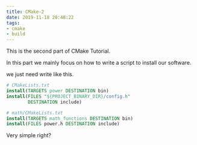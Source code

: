 ```yaml
---
title: CMake-2
date: 2019-11-18 20:48:22
tags:
- cmake
- build
---
```


This is the second part of CMake Tutorial.

In this part we mainly focus on how to write a script to install our software.

we just need write like this.

```cmake
# CMakeLists.txt
install(TARGETS power DESTINATION bin)
install(FILES "${PROJECT_BINARY_DIR}/config.h"
        DESTINATION include)
```

```cmake
# math/CMakeLists.txt
install(TARGETS math_functions DESTINATION bin)
install(FILES power.h DESTINATION include)
```

Very simple right?